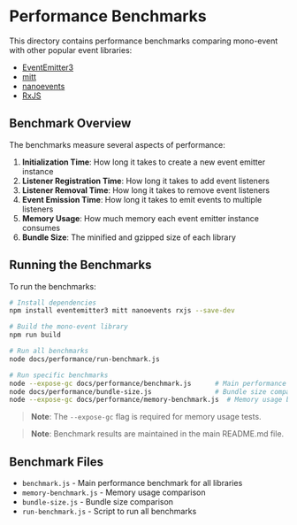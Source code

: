 # Performance Benchmarks

This directory contains performance benchmarks comparing mono-event with other popular event libraries:

- [EventEmitter3](https://github.com/primus/eventemitter3)
- [mitt](https://github.com/developit/mitt)
- [nanoevents](https://github.com/ai/nanoevents)
- [RxJS](https://github.com/ReactiveX/rxjs)

## Benchmark Overview

The benchmarks measure several aspects of performance:

1. **Initialization Time**: How long it takes to create a new event emitter instance
2. **Listener Registration Time**: How long it takes to add event listeners
3. **Listener Removal Time**: How long it takes to remove event listeners
4. **Event Emission Time**: How long it takes to emit events to multiple listeners
5. **Memory Usage**: How much memory each event emitter instance consumes
6. **Bundle Size**: The minified and gzipped size of each library

## Running the Benchmarks

To run the benchmarks:

```bash
# Install dependencies
npm install eventemitter3 mitt nanoevents rxjs --save-dev

# Build the mono-event library
npm run build

# Run all benchmarks
node docs/performance/run-benchmark.js

# Run specific benchmarks
node --expose-gc docs/performance/benchmark.js      # Main performance benchmark
node docs/performance/bundle-size.js                # Bundle size comparison
node --expose-gc docs/performance/memory-benchmark.js  # Memory usage benchmark
```

> **Note**: The `--expose-gc` flag is required for memory usage tests.

> **Note**: Benchmark results are maintained in the main README.md file.

## Benchmark Files

- `benchmark.js` - Main performance benchmark for all libraries
- `memory-benchmark.js` - Memory usage comparison
- `bundle-size.js` - Bundle size comparison
- `run-benchmark.js` - Script to run all benchmarks
